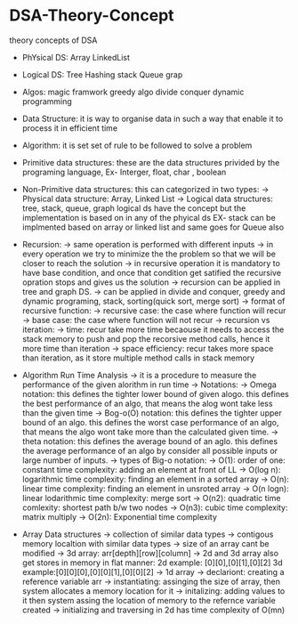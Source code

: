 # DSA-Theory-Concept
theory concepts of DSA

- PhYsical DS:
Array
LinkedList

- Logical DS:
Tree
Hashing
stack
Queue
grap

- Algos:
magic framwork
greedy algo
divide conquer
dynamic programming

- Data Structure:
it is way to organise data in such a way that enable it to process it in efficient time

- Algorithm:
it is set set of rule to be followed to solve a problem

- Primitive data structures:
these are the data structures privided by the programing language, Ex- Interger, float, char , boolean

- Non-Primitive data structures:
this can categorized in two types:
    -> Physical data structure: Array, Linked List
    -> Logical data structures: tree, stack, queue, graph
logical ds have the concept but the implementation is based on in any of the phyical ds
EX- stack can be implmented based on array or linked list and same goes for Queue also

- Recursion:
    -> same operation is performed with different inputs
    -> in every operation we try to minimize the the problem so that we will be closer to reach the solution
    -> in recursive operation it is mandatory to have base condition, and once that condition get satified the recursive opration stops and gives us the solution
    -> recursion can be applied in tree and graph DS.
    -> can be applied in divide and conquer, greedy and dynamic programing, stack, sorting(quick sort, merge sort)
    -> format of recursive function:
    -> recursive case: the case where function will recur
    -> base case: the case where function will not recur
    -> recursion vs iteration:
    -> time: recur take more time becaouse it needs to access the stack memory to push and pop the recorsive method calls, hence it more time than iteration
    -> space efficiency: recur takes more space than iteration, as it store multiple method calls in stack memory

- Algorithm Run Time Analysis
    -> it is a procedure to measure the performance of the given alorithm in run time
    -> Notations:
    -> Omega notation: this defines the tighter lower bound of  given alogo. this defines the best performance of an algo, that means the alog wont take less than the given time
    -> Bog-o(O) notation: this defines the tighter upper bound of an algo. this defines the worst case performance of an algo, that means the algo wont take more than the calculated given time.
    -> theta notation: this defines the average bound of an aglo. this defines the average performance of an algo by consider all possible inputs or large number of inputs.
    -> types of Big-o notation:
    -> O(1): order of one: constant time complexity: adding an element at front of LL 
    -> O(log n): logarithmic time complexity: finding an element in a sorted array
    -> O(n): linear time complexity: finding an element in unsroted array
    -> O(n logn): linear lodarithmic time complexity: merge sort
    -> O(n2): quadratic time comlexity: shortest path b/w two nodes
    -> O(n3): cubic time complexity: matrix multiply
    -> O(2n): Exponential time complexity

- Array Data structures
    -> collection of similar data types
    -> contigous memory localtion with similar data types
    -> size of an array cant be modified
    -> 3d array: arr[depth][row][column]
    -> 2d and 3d array also get stores in memory in flat manner: 2d example: [0][0],[0][1],[0][2]  3d example:[0][0][0],[0][0][1],[0][0][2]
    -> 1d array
    -> declariont: creating a reference variable arr
    -> instantiating: assinging the size of array, then system allocates a memory location for it
    -> initalizing: adding values to it then system assing the location of memory to the refernce variable created
    -> initializing and traversing in 2d has time complexity of O(mn)


